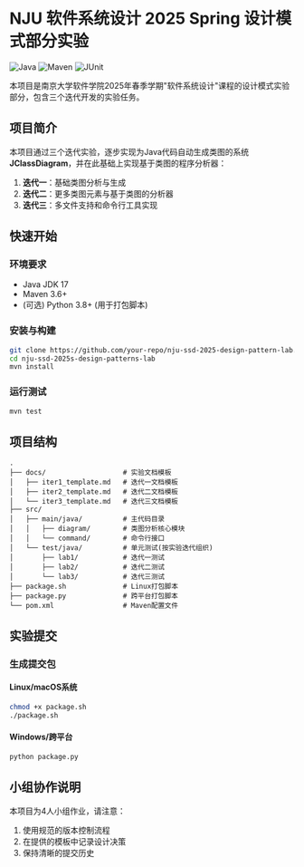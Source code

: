 # NJU 软件系统设计 2025 Spring 设计模式部分实验

![Java](https://img.shields.io/badge/language-Java-blue.svg)
![Maven](https://img.shields.io/badge/build-Maven-orange.svg)
![JUnit](https://img.shields.io/badge/testing-JUnit-green.svg)

本项目是南京大学软件学院2025年春季学期"软件系统设计"课程的设计模式实验部分，包含三个迭代开发的实验任务。

## 项目简介

本项目通过三个迭代实验，逐步实现为Java代码自动生成类图的系统 **JClassDiagram**，并在此基础上实现基于类图的程序分析器：

1. **迭代一**：基础类图分析与生成
2. **迭代二**：更多类图元素与基于类图的分析器
3. **迭代三**：多文件支持和命令行工具实现

## 快速开始

### 环境要求

- Java JDK 17
- Maven 3.6+
- (可选) Python 3.8+ (用于打包脚本)

### 安装与构建

```bash
git clone https://github.com/your-repo/nju-ssd-2025-design-pattern-lab.git
cd nju-ssd-2025s-design-patterns-lab
mvn install
```

### 运行测试

```bash
mvn test
```

## 项目结构

```
.
├── docs/                   # 实验文档模板
│   ├── iter1_template.md   # 迭代一文档模板
│   ├── iter2_template.md   # 迭代二文档模板
│   └── iter3_template.md   # 迭代三文档模板
├── src/
│   ├── main/java/          # 主代码目录
│   │   ├── diagram/        # 类图分析核心模块
│   │   └── command/        # 命令行接口
│   └── test/java/          # 单元测试(按实验迭代组织)
│       ├── lab1/           # 迭代一测试
│       ├── lab2/           # 迭代二测试
│       └── lab3/           # 迭代三测试
├── package.sh              # Linux打包脚本
├── package.py              # 跨平台打包脚本
└── pom.xml                 # Maven配置文件
```

## 实验提交

### 生成提交包

#### Linux/macOS系统

```bash
chmod +x package.sh
./package.sh
```

#### Windows/跨平台

```bash
python package.py
```

## 小组协作说明

本项目为4人小组作业，请注意：

1. 使用规范的版本控制流程
2. 在提供的模板中记录设计决策
3. 保持清晰的提交历史
